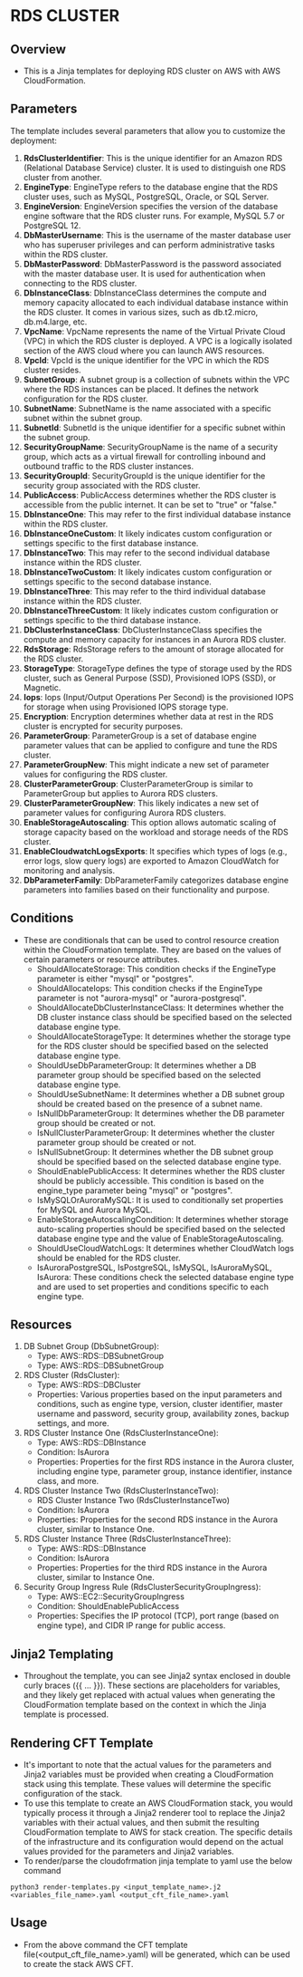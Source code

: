 # RDS CLUSTER

## Overview
-  This is a Jinja templates for deploying RDS cluster on AWS with AWS CloudFormation.

## Parameters 
The template includes several parameters that allow you to customize the deployment:
1. **RdsClusterIdentifier**:  This is the unique identifier for an Amazon RDS (Relational Database Service) cluster. It is used to distinguish one RDS cluster from another.
2. **EngineType**: EngineType refers to the database engine that the RDS cluster uses, such as MySQL, PostgreSQL, Oracle, or SQL Server.
3. **EngineVersion**: EngineVersion specifies the version of the database engine software that the RDS cluster runs. For example, MySQL 5.7 or PostgreSQL 12.
4. **DbMasterUsername**: This is the username of the master database user who has superuser privileges and can perform administrative tasks within the RDS cluster.
5. **DbMasterPassword**: DbMasterPassword is the password associated with the master database user. It is used for authentication when connecting to the RDS cluster.
6. **DbInstanceClass**: DbInstanceClass determines the compute and memory capacity allocated to each individual database instance within the RDS cluster. It comes in various sizes, such as db.t2.micro, db.m4.large, etc.
7. **VpcName**: VpcName represents the name of the Virtual Private Cloud (VPC) in which the RDS cluster is deployed. A VPC is a logically isolated section of the AWS cloud where you can launch AWS resources.
8. **VpcId**: VpcId is the unique identifier for the VPC in which the RDS cluster resides.
9. **SubnetGroup**: A subnet group is a collection of subnets within the VPC where the RDS instances can be placed. It defines the network configuration for the RDS cluster.
10. **SubnetName**: SubnetName is the name associated with a specific subnet within the subnet group.
11. **SubnetId**: SubnetId is the unique identifier for a specific subnet within the subnet group.
12. **SecurityGroupName**: SecurityGroupName is the name of a security group, which acts as a virtual firewall for controlling inbound and outbound traffic to the RDS cluster instances.
13. **SecurityGroupId**: SecurityGroupId is the unique identifier for the security group associated with the RDS cluster.
14. **PublicAccess**: PublicAccess determines whether the RDS cluster is accessible from the public internet. It can be set to "true" or "false."
15. **DbInstanceOne**: This may refer to the first individual database instance within the RDS cluster.
16. **DbInstanceOneCustom**: It likely indicates custom configuration or settings specific to the first database instance.
17. **DbInstanceTwo**: This may refer to the second individual database instance within the RDS cluster.
18. **DbInstanceTwoCustom**:  It likely indicates custom configuration or settings specific to the second database instance.
19. **DbInstanceThree**: This may refer to the third individual database instance within the RDS cluster.
20. **DbInstanceThreeCustom**: It likely indicates custom configuration or settings specific to the third database instance.
21. **DbClusterInstanceClass**: DbClusterInstanceClass specifies the compute and memory capacity for instances in an Aurora RDS cluster.
22. **RdsStorage**: RdsStorage refers to the amount of storage allocated for the RDS cluster.
23. **StorageType**: StorageType defines the type of storage used by the RDS cluster, such as General Purpose (SSD), Provisioned IOPS (SSD), or Magnetic.
24. **Iops**: Iops (Input/Output Operations Per Second) is the provisioned IOPS for storage when using Provisioned IOPS storage type.
25. **Encryption**: Encryption determines whether data at rest in the RDS cluster is encrypted for security purposes.
26. **ParameterGroup**: ParameterGroup is a set of database engine parameter values that can be applied to configure and tune the RDS cluster.
27. **ParameterGroupNew**: This might indicate a new set of parameter values for configuring the RDS cluster.
28. **ClusterParameterGroup**: ClusterParameterGroup is similar to ParameterGroup but applies to Aurora RDS clusters.
29. **ClusterParameterGroupNew**: This likely indicates a new set of parameter values for configuring Aurora RDS clusters.
30. **EnableStorageAutoscaling**: This option allows automatic scaling of storage capacity based on the workload and storage needs of the RDS cluster.
31. **EnableCloudwatchLogsExports**: It specifies which types of logs (e.g., error logs, slow query logs) are exported to Amazon CloudWatch for monitoring and analysis.
32. **DbParameterFamily**: DbParameterFamily categorizes database engine parameters into families based on their functionality and purpose. 

## Conditions
- These are conditionals that can be used to control resource creation within the CloudFormation template. They are based on the values of certain parameters or resource attributes.
   - ShouldAllocateStorage: This condition checks if the EngineType parameter is either "mysql" or "postgres".
   - ShouldAllocateIops: This condition checks if the EngineType parameter is not "aurora-mysql" or "aurora-postgresql".
   - ShouldAllocateDbClusterInstanceClass:  It determines whether the DB cluster instance class should be specified based on the selected database engine type.
   - ShouldAllocateStorageType:  It determines whether the storage type for the RDS cluster should be specified based on the selected database engine type.
   - ShouldUseDbParameterGroup: It determines whether a DB parameter group should be specified based on the selected database engine type.
   - ShouldUseSubnetName:  It determines whether a DB subnet group should be created based on the presence of a subnet name.
   - IsNullDbParameterGroup: It determines whether the DB parameter group should be created or not.
   - IsNullClusterParameterGroup: It determines whether the cluster parameter group should be created or not.
   - IsNullSubnetGroup: It determines whether the DB subnet group should be specified based on the selected database engine type.
   - ShouldEnablePublicAccess: It determines whether the RDS cluster should be publicly accessible. This condition is based on the engine_type parameter being "mysql" or "postgres".
   - IsMySQLOrAuroraMySQL: It is used to conditionally set properties for MySQL and Aurora MySQL.
   - EnableStorageAutoscalingCondition: It determines whether storage auto-scaling properties should be specified based on the selected database engine type and the value of EnableStorageAutoscaling.
   - ShouldUseCloudWatchLogs:  It determines whether CloudWatch logs should be enabled for the RDS cluster.
   - IsAuroraPostgreSQL, IsPostgreSQL, IsMySQL, IsAuroraMySQL, IsAurora: These conditions check the selected database engine type and are used to set properties and conditions specific to each engine type.

## Resources
1. DB Subnet Group (DbSubnetGroup): 
   - Type: AWS::RDS::DBSubnetGroup
   - Type: AWS::RDS::DBSubnetGroup
2. RDS Cluster (RdsCluster):
   - Type: AWS::RDS::DBCluster
   - Properties: Various properties based on the input parameters and conditions, such as engine type, version, cluster identifier, master username and password, security group, availability zones, backup settings, and more.
3. RDS Cluster Instance One (RdsClusterInstanceOne):
   - Type: AWS::RDS::DBInstance
   - Condition: IsAurora
   - Properties: Properties for the first RDS instance in the Aurora cluster, including engine type, parameter group, instance identifier, instance class, and more.
4. RDS Cluster Instance Two (RdsClusterInstanceTwo):
   - RDS Cluster Instance Two (RdsClusterInstanceTwo)
   - Condition: IsAurora
   - Properties: Properties for the second RDS instance in the Aurora cluster, similar to Instance One.
5. RDS Cluster Instance Three (RdsClusterInstanceThree):
   - Type: AWS::RDS::DBInstance
   - Condition: IsAurora
   - Properties: Properties for the third RDS instance in the Aurora cluster, similar to Instance One.
6. Security Group Ingress Rule (RdsClusterSecurityGroupIngress):
   - Type: AWS::EC2::SecurityGroupIngress
   - Condition: ShouldEnablePublicAccess
   - Properties: Specifies the IP protocol (TCP), port range (based on engine type), and CIDR IP range for public access.

## Jinja2 Templating
- Throughout the template, you can see Jinja2 syntax enclosed in double curly braces ({{ ... }}). These sections are placeholders for variables, and they likely get replaced with actual values when generating the CloudFormation template based on the context in which the Jinja template is processed.
## Rendering CFT Template
- It's important to note that the actual values for the parameters and Jinja2 variables must be provided when creating a CloudFormation stack using this template. These values will determine the specific configuration of the stack.
- To use this template to create an AWS CloudFormation stack, you would typically process it through a Jinja2 renderer tool to replace the Jinja2 variables with their actual values, and then submit the resulting CloudFormation template to AWS for stack creation. The specific details of the infrastructure and its configuration would depend on the actual values provided for the parameters and Jinja2 variables.
- To render/parse the cloudofrmation jinja template to yaml use the below command
```
python3 render-templates.py <input_template_name>.j2 <variables_file_name>.yaml <output_cft_file_name>.yaml
```
## Usage
- From the above command the CFT template file(<output_cft_file_name>.yaml) will be generated, which can be used to create the stack AWS CFT.
